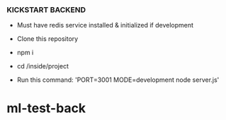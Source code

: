 ### KICKSTART BACKEND

- Must have redis service installed & initialized if development

- Clone this repository

- npm i

- cd /inside/project

- Run this command: 'PORT=3001 MODE=development node server.js' 
# ml-test-back
